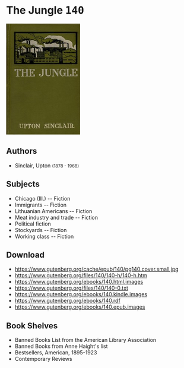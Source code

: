 # The Jungle <kbd>140</kbd>

![](./cover.medium.jpg "")

## Authors


 - Sinclair, Upton <small>(1878 - 1968)</small>

## Subjects


 - Chicago (Ill.) -- Fiction
 - Immigrants -- Fiction
 - Lithuanian Americans -- Fiction
 - Meat industry and trade -- Fiction
 - Political fiction
 - Stockyards -- Fiction
 - Working class -- Fiction

## Download


 - https://www.gutenberg.org/cache/epub/140/pg140.cover.small.jpg
 - https://www.gutenberg.org/files/140/140-h/140-h.htm
 - https://www.gutenberg.org/ebooks/140.html.images
 - https://www.gutenberg.org/files/140/140-0.txt
 - https://www.gutenberg.org/ebooks/140.kindle.images
 - https://www.gutenberg.org/ebooks/140.rdf
 - https://www.gutenberg.org/ebooks/140.epub.images

## Book Shelves


 - Banned Books List from the American Library Association
 - Banned Books from Anne Haight's list
 - Bestsellers, American, 1895-1923
 - Contemporary Reviews
